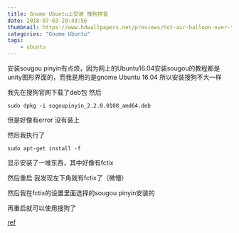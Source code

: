 ```yaml
---
title: Gnome Ubuntu上安装 搜狗拼音
date: 2018-07-03 20:49:56
thumbnail: https://www.hdwallpapers.net/previews/hot-air-balloon-over-the-mountain-987.jpg
categories: "Gnome Ubuntu"
tags: 
    - ubuntu
---
```


安装sougou pinyin有点烦，因为网上的Ubuntu16.04安装sougou的教程都是unity图形界面的，而我是用的是gnome Ubuntu 16.04 所以安装搜狗不大一样

我先在搜狗官网下载了deb包
然后 
```
sudo dpkg -i sogoupinyin_2.2.0.0108_amd64.deb 
```

但是好像有error 没有装上

然后我执行了
```
sudo apt-get install -f 
```

显示安装了一堆东西，其中好像有fctix

然后重启 我发现左下角就有fctix了（微懵）

然后我在fctix的设置里面选择的sougou pinyin安装的 

再重启就可以使用搜狗了

[ref](https://www.cnblogs.com/darklights/p/7722861.html)